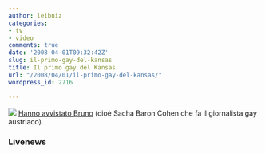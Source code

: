 ```yaml
---
author: leibniz
categories:
- tv
- video
comments: true
date: '2008-04-01T09:32:42Z'
slug: il-primo-gay-del-kansas
title: Il primo gay del Kansas
url: "/2008/04/01/il-primo-gay-del-kansas/"
wordpress_id: 2716

---
```

![](http://www.smh.com.au/ffximage/2006/10/31/bruno_wideweb__470x329,0.jpg)
[Hanno avvistato Bruno](http://livenews.com.au/Articles/2008/04/01/Sacha_Baron_Cohen_caught_filming_Bruno__First_footage_revealed) (cioè Sacha Baron Cohen che fa il giornalista gay austriaco).


### Livenews

